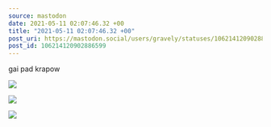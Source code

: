 ```yaml
---
source: mastodon
date: 2021-05-11 02:07:46.32 +00
title: "2021-05-11 02:07:46.32 +00"
post_uri: https://mastodon.social/users/gravely/statuses/106214120902886599
post_id: 106214120902886599
---
```

gai pad krapow


![](/images/106214120052635734.jpg)

![](/images/106214120293814718.jpg)

![](/images/106214120567707670.jpg)

